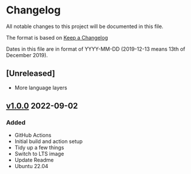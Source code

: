 # Changelog

All notable changes to this project will be documented in this file.

The format is based on [Keep a Changelog](https://keepachangelog.com/en/1.0.0/)

Dates in this file are in format of YYYY-MM-DD (2019-12-13 means 13th of December 2019).

## [Unreleased]

* More language layers

## [v1.0.0](https://github.com/alastairhm/spacevim/releases/tag/v1.0.0) 2022-09-02

### Added

* GitHub Actions
* Initial build and action setup
* Tidy up a few things
* Switch to LTS image
* Update Readme
* Ubuntu 22.04
